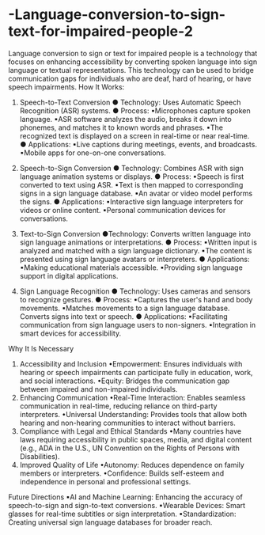 # -Language-conversion-to-sign-text-for-impaired-people-2
Language conversion to sign or text for impaired people is a technology that focuses on enhancing accessibility by converting spoken language into sign language or textual representations. This technology can be used to bridge communication gaps for individuals who are deaf, hard of hearing, or have speech impairments.
How It Works:
1. Speech-to-Text Conversion
● Technology: Uses Automatic Speech Recognition (ASR) systems.
● Process:
▪Microphones capture spoken language.
▪ASR software analyzes the audio, breaks it down into phonemes, and matches it to known words and phrases.
▪The recognized text is displayed on a screen in real-time or near real-time.
● Applications:
▪Live captions during meetings, events, and broadcasts.
▪Mobile apps for one-on-one conversations.

2. Speech-to-Sign Conversion
● Technology: Combines ASR with sign language animation systems or displays.
● Process:
▪Speech is first converted to text using ASR.
▪Text is then mapped to corresponding signs in a sign language database.
▪An avatar or video model performs the signs.
● Applications:
▪Interactive sign language interpreters for videos or online content.
▪Personal communication devices for conversations.

3. Text-to-Sign Conversion
●Technology: Converts written language into sign language animations or interpretations.
● Process:
▪Written input is analyzed and matched with a sign language dictionary.
▪The content is presented using sign language avatars or interpreters.
● Applications:
▪Making educational materials accessible.
▪Providing sign language support in digital applications.

4. Sign Language Recognition
● Technology: Uses cameras and sensors to recognize gestures.
● Process:
▪Captures the user's hand and body movements.
▪Matches movements to a sign language database.
Converts signs into text or speech.
● Applications:
▪Facilitating communication from sign language users to non-signers.
▪Integration in smart devices for accessibility.

Why It Is Necessary
1. Accessibility and Inclusion
•Empowerment: Ensures individuals with hearing or speech impairments can participate fully in education, work, and social interactions.
•Equity: Bridges the communication gap between impaired and non-impaired individuals.
2. Enhancing Communication
•Real-Time Interaction: Enables seamless communication in real-time, reducing reliance on third-party interpreters.
•Universal Understanding: Provides tools that allow both hearing and non-hearing communities to interact without barriers.
3. Compliance with Legal and Ethical Standards
•Many countries have laws requiring accessibility in public spaces, media, and digital content (e.g., ADA in the U.S., UN Convention on the Rights of Persons with Disabilities).
4. Improved Quality of Life
•Autonomy: Reduces dependence on family members or interpreters.
•Confidence: Builds self-esteem and independence in personal and professional settings.

Future Directions
▪AI and Machine Learning: Enhancing the accuracy of speech-to-sign and sign-to-text conversions.
▪Wearable Devices: Smart glasses for real-time subtitles or sign interpretation.
▪Standardization: Creating universal sign language databases for broader reach.
